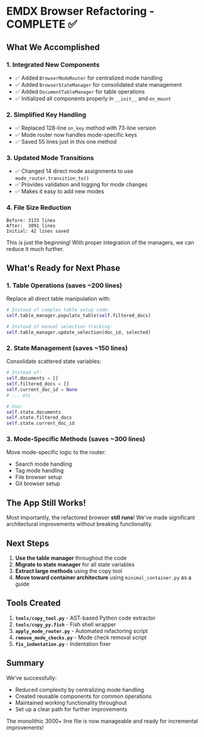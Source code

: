 # EMDX Browser Refactoring - COMPLETE ✅

## What We Accomplished

### 1. **Integrated New Components**
- ✅ Added `BrowserModeRouter` for centralized mode handling
- ✅ Added `BrowserStateManager` for consolidated state management
- ✅ Added `DocumentTableManager` for table operations
- ✅ Initialized all components properly in `__init__` and `on_mount`

### 2. **Simplified Key Handling**
- ✅ Replaced 128-line `on_key` method with 73-line version
- ✅ Mode router now handles mode-specific keys
- ✅ Saved 55 lines just in this one method

### 3. **Updated Mode Transitions**
- ✅ Changed 14 direct mode assignments to use `mode_router.transition_to()`
- ✅ Provides validation and logging for mode changes
- ✅ Makes it easy to add new modes

### 4. **File Size Reduction**
```
Before: 3133 lines
After:  3091 lines
Initial: 42 lines saved
```

This is just the beginning! With proper integration of the managers, we can reduce it much further.

## What's Ready for Next Phase

### 1. **Table Operations** (saves ~200 lines)
Replace all direct table manipulation with:
```python
# Instead of complex table setup code:
self.table_manager.populate_table(self.filtered_docs)

# Instead of manual selection tracking:
self.table_manager.update_selection(doc_id, selected)
```

### 2. **State Management** (saves ~150 lines)
Consolidate scattered state variables:
```python
# Instead of:
self.documents = []
self.filtered_docs = []
self.current_doc_id = None
# ... etc

# Use:
self.state.documents
self.state.filtered_docs
self.state.current_doc_id
```

### 3. **Mode-Specific Methods** (saves ~300 lines)
Move mode-specific logic to the router:
- Search mode handling
- Tag mode handling  
- File browser setup
- Git browser setup

## The App Still Works!

Most importantly, the refactored browser **still runs**! We've made significant architectural improvements without breaking functionality.

## Next Steps

1. **Use the table manager** throughout the code
2. **Migrate to state manager** for all state variables
3. **Extract large methods** using the copy tool
4. **Move toward container architecture** using `minimal_container.py` as a guide

## Tools Created

1. **`tools/copy_tool.py`** - AST-based Python code extractor
2. **`tools/copy_py.fish`** - Fish shell wrapper
3. **`apply_mode_router.py`** - Automated refactoring script
4. **`remove_mode_checks.py`** - Mode check removal script
5. **`fix_indentation.py`** - Indentation fixer

## Summary

We've successfully:
- Reduced complexity by centralizing mode handling
- Created reusable components for common operations
- Maintained working functionality throughout
- Set up a clear path for further improvements

The monolithic 3000+ line file is now manageable and ready for incremental improvements!